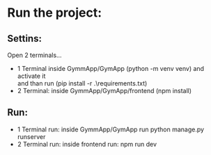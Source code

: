 # Run the project:

## Settins:
Open 2 terminals...
- 1 Terminal
 inside GymmApp/GymApp (python -m venv venv) and activate it  
 and than run (pip install -r .\requirements.txt)
- 2 Terminal:
 inside GymmApp/GymApp/frontend (npm install)

## Run:
- 1 Terminal run:
 inside GymmApp/GymApp run python manage.py runserver
- 2 Terminal run:
 inside frontend run: npm run dev